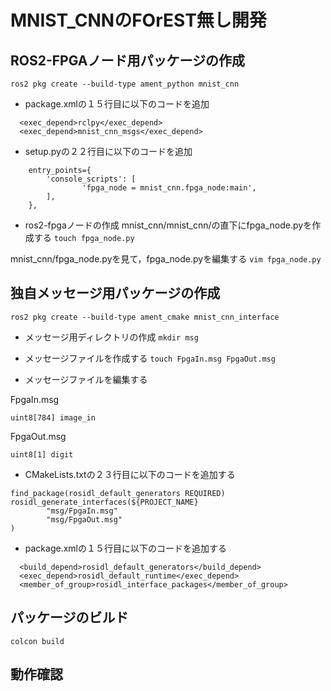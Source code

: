 # MNIST_CNNのFOrEST無し開発

## ROS2-FPGAノード用パッケージの作成
`ros2 pkg create --build-type ament_python mnist_cnn`

- package.xmlの１５行目に以下のコードを追加
```
  <exec_depend>rclpy</exec_depend>
  <exec_depend>mnist_cnn_msgs</exec_depend>
```

- setup.pyの２２行目に以下のコードを追加
```
    entry_points={
        'console_scripts': [
                'fpga_node = mnist_cnn.fpga_node:main',
        ],
    },
```

- ros2-fpgaノードの作成
mnist_cnn/mnist_cnn/の直下にfpga_node.pyを作成する
`touch fpga_node.py`

mnist_cnn/fpga_node.pyを見て，fpga_node.pyを編集する
`vim fpga_node.py`


## 独自メッセージ用パッケージの作成
`ros2 pkg create --build-type ament_cmake mnist_cnn_interface`

- メッセージ用ディレクトリの作成
`mkdir msg`

- メッセージファイルを作成する
`touch FpgaIn.msg FpgaOut.msg`

- メッセージファイルを編集する

FpgaIn.msg
```
uint8[784] image_in
```

FpgaOut.msg
```
uint8[1] digit
```

- CMakeLists.txtの２３行目に以下のコードを追加する
```
find_package(rosidl_default_generators REQUIRED)
rosidl_generate_interfaces(${PROJECT_NAME}
        "msg/FpgaIn.msg"
        "msg/FpgaOut.msg"
)
```

- package.xmlの１５行目に以下のコードを追加する
```
  <build_depend>rosidl_default_generators</build_depend>
  <exec_depend>rosidl_default_runtime</exec_depend>
  <member_of_group>rosidl_interface_packages</member_of_group>
```



## パッケージのビルド
`colcon build`

## 動作確認


